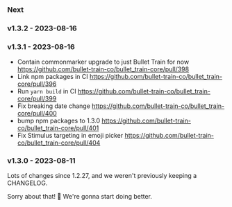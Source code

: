 ### Next
### v1.3.2 - 2023-08-16
### v1.3.1 - 2023-08-16

* Contain commonmarker upgrade to just Bullet Train for now https://github.com/bullet-train-co/bullet_train-core/pull/398
* Link npm packages in CI https://github.com/bullet-train-co/bullet_train-core/pull/396
* Run `yarn build` in CI https://github.com/bullet-train-co/bullet_train-core/pull/399
* Fix breaking date change https://github.com/bullet-train-co/bullet_train-core/pull/400
* bump npm packages to 1.3.0 https://github.com/bullet-train-co/bullet_train-core/pull/401
* Fix Stimulus targeting in emoji picker https://github.com/bullet-train-co/bullet_train-core/pull/404

### v1.3.0 - 2023-08-11

Lots of changes since 1.2.27, and we weren't previously keeping a CHANGELOG.

Sorry about that! 😬 We're gonna start doing better.
